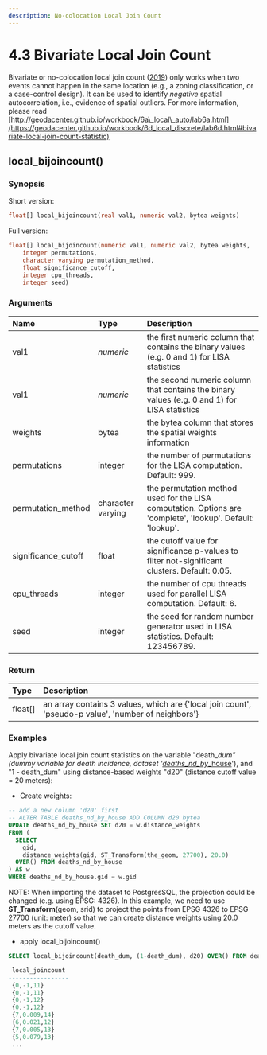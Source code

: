```yaml
---
description: No-colocation Local Join Count
---
```


# 4.3 Bivariate Local Join Count

Bivariate or no-colocation local join count \([2019](https://geodacenter.github.io/workbook/6d_local_discrete/lab6d.html#ref-AnselinLi:18)\) only works when two events cannot happen in the same location \(e.g., a zoning classification, or a case-control design\). It can be used to identify _negative_ spatial autocorrelation, i.e., evidence of spatial outliers. For more information, please read [http://geodacenter.github.io/workbook/6a\_local\_auto/lab6a.html](https://geodacenter.github.io/workbook/6d_local_discrete/lab6d.html#bivariate-local-join-count-statistic)

## local\_bijoincount\(\)

### Synopsis

Short version:

```sql
float[] local_bijoincount(real val1, numeric val2, bytea weights)
```

Full version:

```sql
float[] local_bijoincount(numeric val1, numeric val2, bytea weights,
    integer permutations, 
    character varying permutation_method,
    float significance_cutoff, 
    integer cpu_threads, 
    integer seed)
```

### Arguments

| Name | Type | Description |
| :--- | :--- | :--- |
| val1 | _numeric_ | the first numeric column that contains the binary values \(e.g. 0 and 1\) for LISA statistics |
| val1 | _numeric_ | the second numeric column that contains the binary values \(e.g. 0 and 1\) for LISA statistics |
| weights | bytea | the bytea column that stores the spatial weights information |
| permutations | integer | the number of permutations for the LISA computation. Default: 999. |
| permutation\_method | character varying | the permutation method used for the LISA computation. Options are 'complete', 'lookup'. Default: 'lookup'. |
| significance\_cutoff | float | the cutoff value for significance p-values to filter not-significant clusters. Default: 0.05. |
| cpu\_threads | integer | the number of cpu threads used for parallel LISA computation. Default: 6. |
| seed | integer | the seed for random number generator used in LISA statistics. Default: 123456789. |

### Return

| Type | Description |
| :--- | :--- |
| float\[\] | an array contains 3 values, which are {'local join count',  'pseudo-p value', 'number of neighbors'}  |

### Examples

Apply bivariate local join count statistics on the variable "death\__dum" \(dummy variable for death incidence, dataset '_[_deaths\_nd\_by_\_house](https://geodacenter.github.io/data-and-lab/snow/)'\), and "1 - death\_dum" using distance-based weights "d20" \(distance cutoff value = 20 meters\):

* Create weights:

```sql
-- add a new column 'd20' first
-- ALTER TABLE deaths_nd_by_house ADD COLUMN d20 bytea
UPDATE deaths_nd_by_house SET d20 = w.distance_weights
FROM (
  SELECT 
    gid, 
    distance_weights(gid, ST_Transform(the_geom, 27700), 20.0) 
  OVER() FROM deaths_nd_by_house
) AS w 
WHERE deaths_nd_by_house.gid = w.gid
```

NOTE:  When importing the dataset to PostgresSQL, the projection could be changed \(e.g. using EPSG: 4326\). In this example, we need to use **ST\_Transform**\(geom, srid\) to project the points from EPSG 4326 to EPSG 27700 \(unit: meter\) so that we can create distance weights using 20.0 meters as the cutoff value.

* apply local\_bijoincount\(\)

```sql
SELECT local_bijoincount(death_dum, (1-death_dum), d20) OVER() FROM deaths_nd_by_house;

 local_joincount 
-----------------
 {0,-1,11}
 {0,-1,11}
 {0,-1,12}
 {0,-1,12}
 {7,0.009,14}
 {6,0.021,12}
 {7,0.005,13}
 {5,0.079,13}
 ...
```



